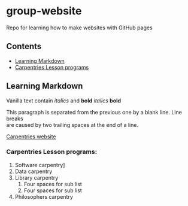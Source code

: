 # group-website
Repo for learning how to make websites with GitHub pages

## Contents
* [Learning Markdown](#learning-markdown)
* [Carpentries Lesson programs](#carpentries-lesson-programs)

## Learning Markdown

Vanilla text contain *italics* and **bold** _italics_ __bold__

This paragraph is separated from the previous one by a blank line.
Line breaks  
are caused by two trailing spaces at the end of a line.

[Carpentries website](https://carpentries.org/)

### Carpentries Lesson programs:
1. Software carpentry]
2. Data carpentry
3. Library carpentry
    1. Four spaces for sub list
    2. Four spaces for sub list
4. Philosophers carpentry
